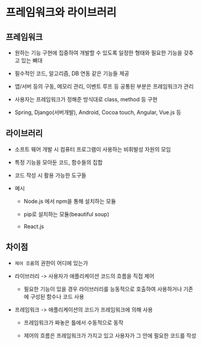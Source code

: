 # 프레임워크와 라이브러리



## 프레임워크

- 원하는 기능 구현에 집중하여 개발할 수 있도록 일정한 형태와 필요한 기능을 갖추고 있는 뼈대

- 필수적인 코드, 알고리즘, DB 연동 같은 기능들 제공

- 앱/서버 등의 구동, 메모리 관리, 이벤트 루프 등 공통된 부분은 프레임워크가 관리

- 사용자는 프레임워크가 정해준 방식대로 class, method 등 구현

- Spring, Django(서버개발), Android, Cocoa touch, Angular, Vue.js 등



## 라이브러리

- 소프트 웨어 개발 시 컴퓨터 프로그램이 사용하는 비휘발성 자원의 모임

- 특정 기능을 모아둔 코드, 함수들의 집합

- 코드 작성 시 활용 가능한 도구들

- 예시
  
  - Node.js 에서 npm을 통해 설치하는 모듈
  
  - pip로 설치하는 모듈(beautiful soup)
  
  - React.js



## 차이점

- `제어 흐름`의 권한이 어디에 있는가

- 라이브러리 -> 사용자가 애플리케이션 코드의 흐름을 직접 제어
  
  - 필요한 기능이 있을 경우 라이브러리를 능동적으로 호출하여 사용하거나 기존에 구성된 함수나 코드 사용

- 프레임워크 -> 애플리케이션의 코드가 프레임워크에 의해 사용
  
  - 프레임워크가 짜놓은 틀에서 수동적으로 동작
  
  - 제어의 흐름은 프레임워크가 가지고 있고 사용자가 그 안에 필요한 코드를 작성







